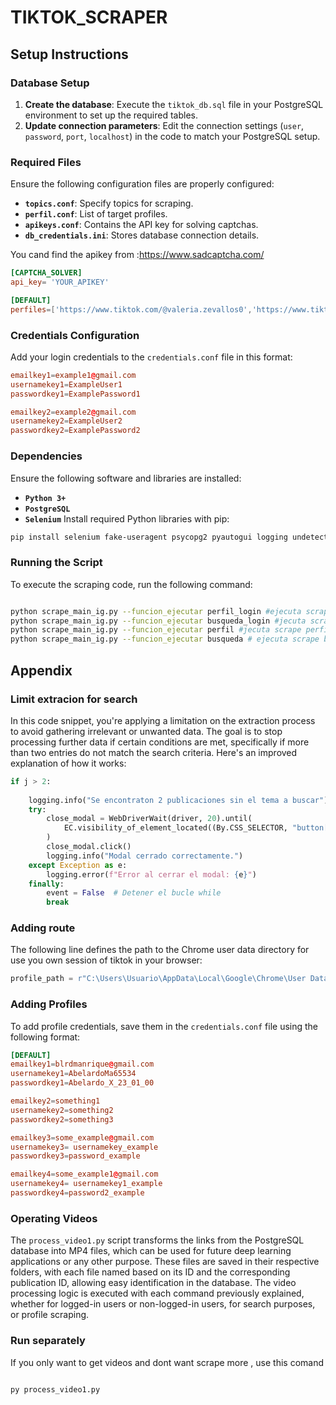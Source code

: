 # TIKTOK_SCRAPER

## Setup Instructions

### Database Setup
1. **Create the database**: Execute the `tiktok_db.sql` file in your PostgreSQL environment to set up the required tables.
2. **Update connection parameters**: Edit the connection settings (`user`, `password`, `port`, `localhost`) in the code to match your PostgreSQL setup.

### Required Files
Ensure the following configuration files are properly configured:
- **`topics.conf`**: Specify topics for scraping.
- **`perfil.conf`**: List of target profiles.
- **`apikeys.conf`**: Contains the API key for solving captchas.
- **`db_credentials.ini`**: Stores database connection details.

You cand find the apikey from :https://www.sadcaptcha.com/

```conf
[CAPTCHA_SOLVER]
api_key= 'YOUR_APIKEY'
```
```conf
[DEFAULT]
perfiles=['https://www.tiktok.com/@valeria.zevallos0','https://www.tiktok.com/@manuellopez5193']
```
### Credentials Configuration
Add your login credentials to the `credentials.conf` file in this format:
```conf
emailkey1=example1@gmail.com
usernamekey1=ExampleUser1
passwordkey1=ExamplePassword1

emailkey2=example2@gmail.com
usernamekey2=ExampleUser2
passwordkey2=ExamplePassword2
```
### Dependencies
Ensure the following software and libraries are installed:

- **`Python 3+`**
- **`PostgreSQL`**
- **`Selenium`**
Install required Python libraries with pip:
```bash
pip install selenium fake-useragent psycopg2 pyautogui logging undetected-chromedriver selenium-stealth selenium-wire tiktok-captcha-solver
```
### Running the Script

To execute the scraping code, run the following command:

```bash

python scrape_main_ig.py --funcion_ejecutar perfil_login #ejecuta scrape de perfile con varios perfiles
python scrape_main_ig.py --funcion_ejecutar busqueda_login #jecuta scrape de busqueda con varios perfiles
python scrape_main_ig.py --funcion_ejecutar perfil #jecuta scrape perfile con sesion de tu navegador
python scrape_main_ig.py --funcion_ejecutar busqueda # ejecuta scrape busqueda con sesion de tu navegador

```
## Appendix
### Limit extracion for search

In this code snippet, you're applying a limitation on the extraction process to avoid gathering irrelevant or unwanted data. The goal is to stop processing further data if certain conditions are met, specifically if more than two entries do not match the search criteria. Here's an improved explanation of how it works:
```python
if j > 2:
                                        
    logging.info("Se encontraton 2 publicaciones sin el tema a buscar")                                    
    try:
        close_modal = WebDriverWait(driver, 20).until(
            EC.visibility_of_element_located((By.CSS_SELECTOR, "button[aria-label='Cerrar']"))
        )
        close_modal.click()
        logging.info("Modal cerrado correctamente.")
    except Exception as e:
        logging.error(f"Error al cerrar el modal: {e}")
    finally:
        event = False  # Detener el bucle while
        break 
```
### Adding route

The following line defines the path to the Chrome user data directory for use you own session of tiktok in your browser:

```python
profile_path = r"C:\Users\Usuario\AppData\Local\Google\Chrome\User Data"
```
### Adding Profiles

To add profile credentials, save them in the `credentials.conf` file using the following format:

```conf
[DEFAULT]
emailkey1=blrdmanrique@gmail.com
usernamekey1=AbelardoMa65534
passwordkey1=Abelardo_X_23_01_00

emailkey2=something1
usernamekey2=something2
passwordkey2=something3

emailkey3=some_example@gmail.com
usernamekey3= usernamekey_example
passwordkey3=password_example

emailkey4=some_example1@gmail.com
usernamekey4= usernamekey1_example
passwordkey4=password2_example
```
### Operating Videos
The `process_video1.py` script transforms the links from the PostgreSQL database into MP4 files, which can be used for future deep learning applications or any other purpose. These files are saved in their respective folders, with each file named based on its ID and the corresponding publication ID, allowing easy identification in the database. The video processing logic is executed with each command previously explained, whether for logged-in users or non-logged-in users, for search purposes, or profile scraping.

 
### Run separately
If you only want to get videos and dont want scrape more , use this comand

```bash

py process_video1.py
````